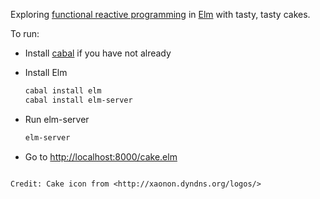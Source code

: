 Exploring [functional reactive programming](http://en.wikipedia.org/wiki/Functional_reactive_programming) in [Elm](http://elm-lang.org) with tasty, tasty cakes.

To run:

- Install [cabal](http://www.haskell.org/cabal/) if you have not already
- Install Elm

    ```bash
    cabal install elm
    cabal install elm-server
    ```
- Run elm-server

    ```bash
    elm-server
    ```
- Go to [http://localhost:8000/cake.elm](http://localhost:8000/cake.elm)

~~~

Credit: Cake icon from <http://xaonon.dyndns.org/logos/>